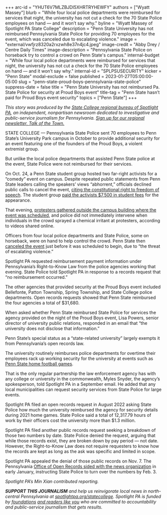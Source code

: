 +++
arc-id = "YHUT6V7MLZBJDI5XHRTRYHEWFY"
authors = ["Wyatt Massey"]
blurb = "While four local police departments were reimbursed for services that night, the university has not cut a check for the 70 State Police employees on hand — and it won’t say why."
byline = "Wyatt Massey of Spotlight PA State College"
description = "Penn State University has not reimbursed Pennsylvania State Police for providing 70 employees for the event, which was canceled due to escalating violence."
image = "external/vwfjrz8320a2rxzwh8e37n4jc4.jpeg"
image-credit = "Abby Drey / Centre Daily Times"
image-description = "Pennsylvania State Police on horseback try to control a crowd on Penn State's campus."
internal-budget = "While four local police departments were reimbursed for services that night, the university has not cut a check for the 70 State Police employees on hand — and it won’t say why."
internal-id = "SPLPSUSECURITY"
kicker = "Penn State"
modal-exclude = false
published = 2023-01-27T05:00:00-05:00
slug = "penn-state-proud-boys-pennsylvania-state-police"
suppress-date = false
title = "Penn State University has not reimbursed Pa. State Police for security at Proud Boys event"
title-tag = "Penn State hasn’t paid for Proud Boys event security"
topics = ["Penn State"]
+++

<i>This story was produced by the </i><a href="https://www.spotlightpa.org/statecollege"><i>State College regional bureau of Spotlight PA</i></a><i>, an independent, nonpartisan newsroom dedicated to investigative and public-service journalism for Pennsylvania. </i><a href="https://www.spotlightpa.org/newsletters/talkofthetown"><i>Sign up for our regional newsletter, Talk of the Town.</i></a>

STATE COLLEGE — Pennsylvania State Police sent 70 employees to Penn State’s University Park campus in October to provide additional security for an event featuring one of the founders of the Proud Boys, a violent extremist group.

But unlike the local police departments that assisted Penn State police at the event, State Police were not reimbursed for their services.

On Oct. 24, a Penn State student group hosted two far-right activists for a “comedy” event on campus. Despite repeated public statements from Penn State leaders calling the speakers’ views “abhorrent,” officials declined public calls to cancel the event, <a href="https://www.centredaily.com/news/local/education/penn-state/article267715632.html">citing the constitutional right to freedom of speech</a>. The student group <a href="http://pennstateupac.org/wp-content/uploads/2022/09/9-6-22-Minutes.pdf">paid the activists $7,500 in student fees</a> for the appearance.

That evening, <a href="https://www.centredaily.com/news/local/education/penn-state/article267845797.html">protesters gathered outside the campus building where the event was scheduled</a>, and police did not immediately intervene when individuals in the crowd sprayed a chemical irritant at protesters, according to videos shared online.

<script src="https://www.spotlightpa.org/embed.js" async></script><div data-spl-embed-version="1" data-spl-src="https://www.spotlightpa.org/embeds/newsletter/?cta=Sign%20up%20for%20our%20new%20regional%20newsletter%2C%20%3Cb%3ETalk%20of%20the%20Town%3C%2Fb%3E%2C%20and%20get%20all%20the%20news%20and%20notes%20from%20State%20College%20and%20north-central%20PA.&button=Sign%20Up%20Now&preselect=state_college&eyebrow=DON'T%20MISS%20A%20BEAT"></div>

Officers from four local police departments and State Police, some on horseback, were on hand to help control the crowd. Penn State then <a href="https://www.psu.edu/news/story/threat-violence-causes-university-police-cancel-tonights-event">canceled the event</a> just before it was scheduled to begin, due to “the threat of escalating violence.”

Spotlight PA requested reimbursement payment information under Pennsylvania’s Right-to-Know Law from the police agencies working that evening. State Police told Spotlight PA in response to a records request that “no reimbursement occurred.”

The other agencies that provided security at the Proud Boys event included Bellefonte, Patton Township, Spring Township, and State College police departments. Open records requests showed that Penn State reimbursed the four agencies a total of $31,680.

When asked whether Penn State reimbursed State Police for services the agency provided on the night of the Proud Boys event, Lisa Powers, senior director of university public relations, responded in an email that “the university does not disclose that information.”

Penn State’s special status as a “state-related university” largely exempts it from Pennsylvania’s open records law.

The university routinely reimburses police departments for overtime their employees rack up working security for the university at events such as <a href="https://www.spotlightpa.org/statecollege/2022/08/penn-state-football-police-overtime/">Penn State home football games</a>.

That is the only regular partnership the law enforcement agency has with any college or university in the commonwealth, Myles Snyder, the agency’s spokesperson, told Spotlight PA in a September email. He added that any local municipalities can request security services from State Police for large events.

<script src="https://www.spotlightpa.org/embed.js" async></script><div data-spl-embed-version="1" data-spl-src="https://www.spotlightpa.org/embeds/donate/"></div>

Spotlight PA filed an open records request in August 2022 asking State Police how much the university reimbursed the agency for security details during 2021 home games. State Police said a total of 12,317.79 hours of work by their officers cost the university more than $1.3 million.

Spotlight PA filed another public records request seeking a breakdown of those two numbers by date. State Police denied the request, arguing that while those records exist, they are broken down by pay period — not date. However, the Right-to-Know Law does not require requesters to know how the records are kept as long as the ask was specific and limited in scope.

Spotlight PA appealed the denial of those public records on Nov. 7. The Pennsylvania <a href="https://www.openrecords.pa.gov/Appeals/DocketSheet.cfm?docket=20222545">Office of Open Records sided with the news organization</a> in early January, instructing State Police to turn over the numbers by Feb. 3.

<i>Spotlight PA’s Min Xian contributed reporting.</i>

<i><b>SUPPORT THIS JOURNALISM</b></i><i> and help us reinvigorate local news in north-central Pennsylvania at </i><a href="/donate?campaign=701Dn000000Ygq1IAC&utm_source=www.spotlightpa.org&utm_medium=statecollege:section&utm_campaign=statecollege:main"><i>spotlightpa.org/statecollege</i></a><i>. Spotlight PA is funded by </i><a href="https://www.spotlightpa.org/support"><i>foundations</i></a><i> </i><a href="https://www.spotlightpa.org/support"><i>and readers like you</i></a><i> who are committed to accountability and public-service journalism that gets results.</i>
